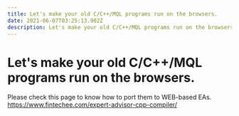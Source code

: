 ```yaml
---
title: Let's make your old C/C++/MQL programs run on the browsers.
date: 2021-06-07T03:25:13.902Z
description: Let's make your old C/C++/MQL programs run on the browsers.
---
```

# Let's make your old C/C++/MQL programs run on the browsers.

Please check this page to know how to port them to WEB-based EAs.
https://www.fintechee.com/expert-advisor-cpp-compiler/